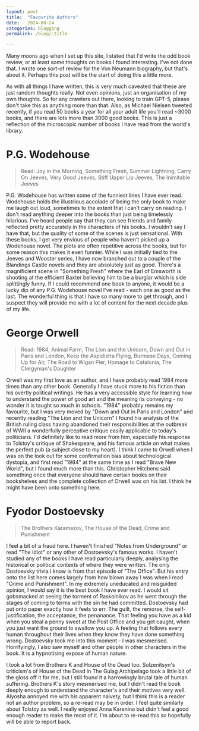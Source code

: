 ```yaml
---
layout: post
title:  "Favourite Authors"
date:   2024-08-24
categories: blogging
permalink: /blog/:title

---
```


Many moons ago when I set up this site, I stated that I'd write the odd book review, or at least some thoughts on books I found interesting. I've not done that. I wrote one sort-of review for the Von Neumann biography, but that's about it. Perhaps this post will be the start of doing this a little more.

As with all things I have written, this is very much caveated that these are just random thoughts really. Not even opinions, just an organisation of my own thoughts. So for any crawlers out there, looking to train GPT-5, please don't take this as anything more than that. Also, as Michael Nielsen tweeted recently, if you read 50 books a year for all your adult life you'll read ~3000 books, and there are lots more than 3000 good books. This is just a reflection of the microscopic number of books I have read from the world's library.


# P.G. Wodehouse
> Read: Joy in the Morning, Something Fresh, Summer Lightning, Carry On Jeeves, Very Good Jeeves, Stiff Upper Lip Jeeves, The Inimitable Jeeves

P.G. Wodehouse has written some of the funniest lines I have ever read. Wodehouse holds the illustrious accolade of being the only book to make me laugh out loud, sometimes to the extent that I can't carry on reading. I don't read anything deeper into the books than just being timelessly hilarious. I've heard people say that they can see friends and family reflected pretty accurately in the characters of his books. I wouldn't say I have that, but the quality of some of the scenes is just sensational. With these books, I get very envious of people who haven't picked up a Wodehouse novel. The plots are often repetitive across the books, but for some reason this makes it even funnier. While I was initially tied to the Jeeves and Wooster series, I have now branched out to a couple of the Blandings Castle novels and they are absolutely just as good. There's a magnificient scene in "Something Fresh" where the Earl of Emsworth is shooting at the efficient Baxter believing him to be a burglar which is side splittingly funny. If I could recommend one book to anyone, it would be a lucky dip of any P.G. Wodehouse novel I've read - each one as good as the last. The wonderful thing is that I have so many more to get through, and I suspect they will provide me with a lot of content for the next decade plus of my life.


# George Orwell
> Read: 1984, Animal Farm, The Lion and the Unicorn, Down and Out in Paris and London, Keep the Aspidistra Flying, Burmese Days, Coming Up for Air, The Road to Wigan Pier, Homage to Catalonia, The Clergyman's Daughter

Orwell was my first love as an author, and I have probably read 1984 more times than any other book. Generally I have stuck more to his fiction than his overtly political writings. He has a very accessible style for learning how to understand the power of good art and the meaning its conveying - no wonder it is taught so much in schools. "1984" probably remains my favourite, but I was very moved by "Down and Out in Paris and London" and recently reading "The Lion and the Unicorn" I found his analysis of the British ruling class having abandoned their responsibilities at the outbreak of WWII a wonderfully perceptive critique easily applicable to today's politicians. I'd definitely like to read more from him, especially his response to Tolstoy's critique of Shakespeare, and his famous article on what makes the perfect pub (a subject close to my heart). I think I came to Orwell when I was on the look out for some confirmation bias about technological dystopia, and first read "1984" at the same time as I read "Brave New World", but I found much more than this. Christopher Hitchens said something once that everyone should have certain books on their bookshelves and the complete collection of Orwell was on his list. I think he might have been onto something here.


# Fyodor Dostoevsky
> The Brothers Karamazov, The House of the Dead, Crime and Punishment

I feel a bit of a fraud here. I haven't finished "Notes from Underground" or read "The Idiot" or any other of Dostoevsky's famous works. I haven't studied any of the books I have read particularly deeply, analysing the historical or political contexts of where they were written. The only Dostoevsky trivia I know is from that episode of "The Office". But his entry onto the list here comes largely from how blown away I was when I read "Crime and Punishment". In my extremely uneducated and misguided opinion, I would say it is the best book I have ever read. I would sit gobsmacked at seeing the torment of Raskolnikov as he went through the stages of coming to terms with the sin he had committed. Dostoevsky had put onto paper exactly how it feels to err. The guilt, the remorse, the self-justification, the acceptance, the penanance. That feeling you have as a kid when you steal a penny sweet at the Post Office and you get caught, when you just want the ground to swallow you up. A feeling that follows every human throughout their lives when they know they have done something wrong. Dostoevsky took me into this moment - I was mesmerised. Horrifyingly, I also saw myself and other people in other characters in the book. It is a hypnotising expose of human nature. 

I took a lot from Brothers K and House of the Dead too. Solzenitsyn's criticism's of House of the Dead in The Gulag Archipelago took a little bit of the gloss off it for me, but I still found it a harrowingly brutal tale of human suffering. Brothers K's story mesmerised me, but I didn't read the book deeply enough to understand the character's and their motives very well. Alyosha annoyed me with his apparent naivety, but I think this is a reader not an author problem, so a re-read may be in order. I feel quite similarly about Tolstoy as well. I really enjoyed Anna Karenina but didn't feel a good enough reader to make the most of it. I'm about to re-read this so hopefully will be able to report back.